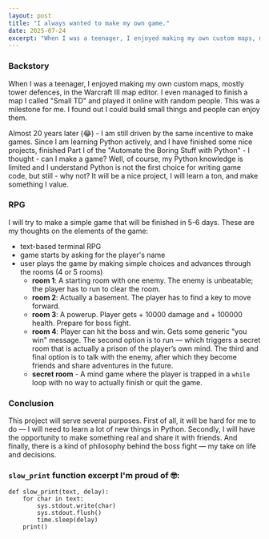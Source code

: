 ```yaml
---
layout: post
title: "I always wanted to make my own game."
date: 2025-07-24
excerpt: "When I was a teenager, I enjoyed making my own custom maps, mostly tower defences, in Warcraft III map editor. I even managed to finish a map I called 'Small TD' and I played it online with random people. This was a milestone for me. I found out I can build small things and people can enjoy it..."
---
```


### Backstory
When I was a teenager, I enjoyed making my own custom maps, mostly tower defences, in the Warcraft III map editor. I even managed to finish a map I called "Small TD" and played it online with random people. This was a milestone for me. I found out I could build small things and people can enjoy them.

Almost 20 years later (😂) - I am still driven by the same incentive to make games. Since I am learning Python actively, and I have finished some nice projects, finished Part I of the "Automate the Boring Stuff with Python" - I thought - can I make a game? Well, of course, my Python knowledge is limited and I understand Python is not the first choice for writing game code, but still - why not? It will be a nice project, I will learn a ton, and make something I value.

### RPG
I will try to make a simple game that will be finished in 5-6 days. These are my thoughts on the elements of the game:
- text-based terminal RPG
- game starts by asking for the player's name
- user plays the game by making simple choices and advances through the rooms (4 or 5 rooms)
	- **room 1**: A starting room with one enemy. The enemy is unbeatable; the player has to run to clear the room.
	- **room 2**: Actually a basement. The player has to find a key to move forward.
	- **room 3**: A powerup. Player gets + 10000 damage and + 100000 health. Prepare for boss fight.
	- **room 4**: Player can hit the boss and win. Gets some generic "you win" message. The second option is to run — which triggers a secret room that is actually a prison of the player’s own mind. The third and final option is to talk with the enemy, after which they become friends and share adventures in the future.
	- **secret room** - A mind game where the player is trapped in a `while` loop with no way to actually finish or quit the game.

### Conclusion
This project will serve several purposes. First of all, it will be hard for me to do — I will need to learn a lot of new things in Python. Secondly, I will have the opportunity to make something real and share it with friends. And finally, there is a kind of philosophy behind the boss fight — my take on life and decisions.

### `slow_print` function excerpt I'm proud of 🤓:
```
def slow_print(text, delay):
	for char in text:
		sys.stdout.write(char)
		sys.stdout.flush()
		time.sleep(delay)
	print()
```